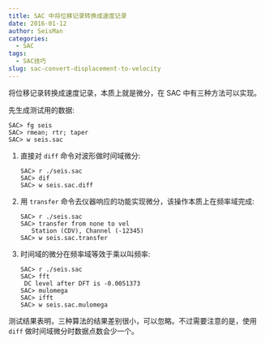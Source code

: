 ```yaml
---
title: SAC 中将位移记录转换成速度记录
date: 2016-01-12
author: SeisMan
categories:
  - SAC
tags:
  - SAC技巧
slug: sac-convert-displacement-to-velocity
---
```


将位移记录转换成速度记录，本质上就是微分，在 SAC 中有三种方法可以实现。

先生成测试用的数据:

    SAC> fg seis
    SAC> rmean; rtr; taper
    SAC> w seis.sac

1.  直接对 `diff` 命令对波形做时间域微分:

        SAC> r ./seis.sac
        SAC> dif
        SAC> w seis.sac.diff

2.  用 `transfer` 命令去仪器响应的功能实现微分，该操作本质上在频率域完成:

        SAC> r ./seis.sac
        SAC> transfer from none to vel
           Station (CDV), Channel (-12345)
        SAC> w seis.sac.transfer

3.  时间域的微分在频率域等效于乘以叫频率:

        SAC> r ./seis.sac
        SAC> fft
         DC level after DFT is -0.0051373
        SAC> mulomega
        SAC> ifft
        SAC> w seis.sac.mulomega

测试结果表明，三种算法的结果差别很小，可以忽略。不过需要注意的是，使用 `diff` 做时间域微分时数据点数会少一个。
